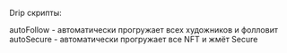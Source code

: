 ﻿Drip скрипты:

autoFollow - автоматически прогружает всех художников и фолловит
autoSecure - автоматически прогружает все NFT и жмёт Secure
